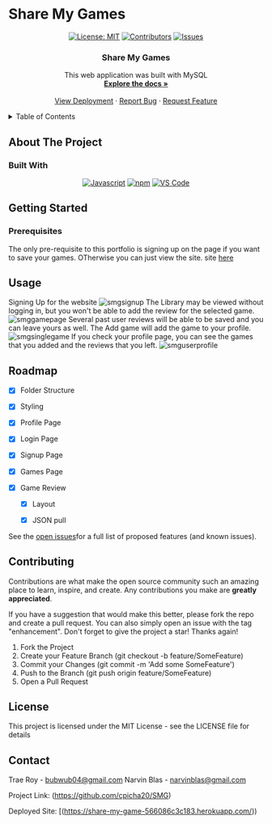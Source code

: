 # Share My Games

<div align="center">

[![License: MIT](https://img.shields.io/badge/License-MIT-yellow.svg)](https://opensource.org/licenses/MIT)
[![Contributors](https://img.shields.io/github/contributors/cpicha20/SMG.svg?style=plastic&logo=appveyor)](https://github.com/cpicha20/SMG/graphs/contributors)
[![Issues](https://img.shields.io/github/issues/404pandas/react-portfolio.svg?style=plastic&logo=appveyor)](https://github.com/cpicha20/SMG/issues)

</div>

<h3 align="center">Share My Games</h3>

  <p align="center">
    This web application was built with MySQL
    <br />
    <a href="https://github.com/cpicha20/SMG/"><strong>Explore the docs »</strong></a>
    <br />
    <br />
    <a href="https://share-my-game-566086c3c183.herokuapp.com/">View Deployment</a>
    ·
    <a href="https://github.com/cpicha20/SMG/issues">Report Bug</a>
    ·
    <a href="https://github.com/cpicha20/SMG/issues">Request Feature</a>
  </p>
</div>

<!-- TABLE OF CONTENTS -->
<details>
  <summary>Table of Contents</summary>
  <ol>
    <li>
      <a href="#about-the-project">About The Project</a>
      <ul>
        <li><a href="#built-with">Built With</a></li>
      </ul>
    </li>
    <li>
      <a href="#getting-started">Getting Started</a>
      <ul>
        <li><a href="#prerequisites">Prerequisites</a></li>
      </ul>
    </li>
    <li><a href="#usage">Usage</a></li>
    <li><a href="#roadmap">Roadmap</a></li>
    <li><a href="#contributing">Contributing</a></li>
    <li><a href="#license">License</a></li>
    <li><a href="#contact">Contact</a></li>
    <li><a href="#acknowledgments">Acknowledgments</a></li>
  </ol>
</details>

<!-- ABOUT THE PROJECT -->

## About The Project

### Built With

<div align="center">

[![Javascript](https://img.shields.io/badge/Language-JavaScript-ff0000?style=plastic&logo=JavaScript&logoWidth=10)](https://javascript.info/)
[![npm](https://img.shields.io/badge/Tools-npm-ff0000?style=plastic&logo=npm&logoWidth=10)](https://www.npmjs.com/)
[![VS Code](https://img.shields.io/badge/IDE-VSCode-ff0000?style=plastic&logo=VisualStudioCode&logoWidth=10)](https://code.visualstudio.com/docs)

</div>

## Getting Started

### Prerequisites

The only pre-requisite to this portfolio is signing up on the page if you want to save your games. OTherwise you can just view the site. site [here](https://share-my-game-566086c3c183.herokuapp.com/)

## Usage
Signing Up for the website
![smgsignup](https://github.com/cpicha20/SMG/assets/144052327/a018da61-8265-47ed-9ead-aa7025b5ef47)
The Library may be viewed without logging in, but you won't be able to add the review for the selected game.
![smggamepage](https://github.com/cpicha20/SMG/assets/144052327/08ba18cd-4259-4677-97b7-cd41f620ebc4)
Several past user reviews will be able to be saved and you can leave yours as well. The Add game will add the game to your profile. 
![smgsinglegame](https://github.com/cpicha20/SMG/assets/144052327/b827d84b-872c-4ceb-b238-d2c2600bfa8c)
If you check your profile page, you can see the games that you added and the reviews that you left.
![smguserprofile](https://github.com/cpicha20/SMG/assets/144052327/37b99ed7-8cc9-43dc-b3cb-75f268284c6d)




<!-- ROADMAP -->

## Roadmap

- [x] Folder Structure
- [x] Styling
- [x] Profile Page
- [x] Login Page
- [x] Signup Page
- [x] Games Page
- [x] Game Review  
 
  - [x] Layout
  - [x] JSON pull


See the [open issues](https://github.com/cpicha20/SMG/issues)for a full list of proposed features (and known issues).

## Contributing

Contributions are what make the open source community such an amazing place to learn, inspire, and create. Any contributions you make are **greatly appreciated**.

If you have a suggestion that would make this better, please fork the repo and create a pull request. You can also simply open an issue with the tag "enhancement".
Don't forget to give the project a star! Thanks again!

1. Fork the Project
2. Create your Feature Branch (git checkout -b feature/SomeFeature)
3. Commit your Changes (git commit -m 'Add some SomeFeature')
4. Push to the Branch (git push origin feature/SomeFeature)
5. Open a Pull Request


## License

This project is licensed under the MIT License - see the LICENSE file for details


## Contact

Trae Roy - bubwub04@gmail.com
Narvin Blas - narvinblas@gmail.com


Project Link: (https://github.com/cpicha20/SMG)

Deployed Site: [(https://share-my-game-566086c3c183.herokuapp.com/))


